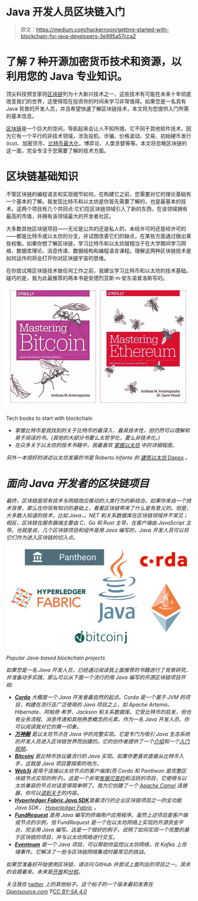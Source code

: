# Java 开发人员区块链入门

> 原文：<https://medium.com/hackernoon/getting-started-with-blockchain-for-java-developers-3e995a57cca2>

# 了解 7 种开源加密货币技术和资源，以利用您的 Java 专业知识。

顶尖科技预言家将[区块链](https://opensource.com/article/18/6/blockchain-guide-next-generation)列为十大新兴技术之一，这些技术有可能在未来十年彻底改变我们的世界，这使得现在投资你的时间来学习非常值得。如果您是一名具有 Java 背景的开发人员，并且希望快速了解区块链技术，本文将为您提供入门所需的基本信息。

[区块链](https://opensource.com/article/19/1/best-of-blockchain)是一个巨大的空间，导航起来会让人不知所措。它不同于其他软件技术，因为它有一个平行的非技术领域，涉及投机、诈骗、价格波动、交易、初始硬币发行(ico)、加密货币、[比特币最大化](https://www.investopedia.com/terms/b/bitcoin-maximalism.asp)、博弈论、人类贪婪等等。本文将忽略区块链的这一面，完全专注于您需要了解的技术方面。

# 区块链基础知识

不管区块链的编程语言和实现细节如何，在构建它之前，您需要对它的理论基础有一个基本的了解。我发现比特币和以太坊是你首先需要了解的，也是最基本的技术。这两个项目有几个共同点:它们在区块链领域引入了新的东西，在该领域拥有最高的市值，并拥有该领域最大的开发者社区。

大多数其他区块链项目——无论是公共的还是私人的，未经许可的还是经许可的——都是比特币或以太坊的分支，并试图改善它们的缺点，在某些方面通过做出某些权衡。如果你想了解区块链，学习比特币和以太坊就相当于在大学期间学习网络、数据库理论、消息传递、数据结构和编程语言课程。理解这两种区块链技术是如何运作的将会打开你对区块链宇宙的思维。

在你尝试用区块链技术做任何工作之前，我建议学习比特币和以太坊的技术基础。碰巧的是，我为此最推荐的两本书是安德烈亚斯·m·安东诺普洛斯写的。

![](img/ae21f7f812e13c26c96381b61c55e6b0.png)

Tech books to start with blockchain

*   [](https://www.amazon.co.uk/Mastering-Bitcoin-Unlocking-Digital-Cryptocurrencies/dp/1449374042)*掌握比特币是我找到的关于比特币的最深入、最具技术性，但仍然可以理解和易于阅读的书。(其他的大部分书要么太哲学化，要么非技术化。)*
*   *在众多关于以太坊的技术书籍中，我最喜欢 [*掌握以太坊*](https://www.amazon.co.uk/Mastering-Ethereum-Andreas-Antonopoulos/dp/1491971940) 中的详细程度。*

*另外一本很好的讲述以太坊发展的书是 Roberto Infante 的 [*建筑以太坊 Dapps*](https://www.manning.com/books/building-ethereum-dapps) 。*

# *面向 Java 开发者的区块链项目*

*最终，区块链是现有技术与网络效应推动的人类行为的新结合。如果你来自一个技术背景，那么在你现有知识的基础上，看看区块链带来了什么是有意义的。但是，大多数人知道的技术，比如 Java，。NET 和关系数据库在区块链领域并不常见；相反，区块链在服务器端主要由 C、Go 和 Rust 主导，在客户端由 JavaScript 主导。也就是说，几个区块链项目和组件是用 Java 编写的，Java 开发人员可以将它们作为进入区块链的切入点。*

*![](img/c1e7e783d822212ab73cf4a2109471af.png)*

*Popular Java-based blockchain projects*

*如果您是一名 Java 开发人员，已经通过阅读我上面推荐的书籍进行了背景研究，并准备动手实践，那么可以从下面一个流行的用 Java 编写的开源区块链项目开始:*

*   *[**Corda**](https://github.com/corda/corda) 大概是一个 Java 开发者最自然的起点。Corda 是一个基于 JVM 的项目，构建在流行且广泛使用的 Java 项目之上，如 Apache Artemis、Hibernate、阿帕奇·希罗、Jackson 和关系数据库。它受比特币的启发，但也有业务流程、消息传递和其他熟悉概念的元素。作为一名 Java 开发人员，你可以阅读我对它的第一印象。*
*   *[**万神殿**](https://github.com/PegaSysEng/pantheon) 是以太坊节点在 Java 中的完整实现。它是专门为吸引 Java 生态系统的开发人员进入区块链世界而创建的。它的创作者提供了一个[介绍](https://slideslive.com/38911752/introducing-pantheon-a-mainnet-java-client-demo-roadmap)和一个[入门视频](https://youtu.be/OKWBr94J9rY)。*
*   *[**Bitcoinj**](https://github.com/bitcoinj/bitcoinj) 是比特币协议最流行的 Java 实现。如果你更喜欢直接从比特币入手，这就是 Java 项目要探索的地方。*
*   *[**Web3j**](https://github.com/web3j/web3j) 是用于连接以太坊节点的客户端库(而 Corda 和 Pantheon 是完整区块链节点实现的例子)。这是一个非常[有据可查的](https://web3j.io/)和活跃的项目，它使得与以太坊兼容的节点对话变得简单明了。我为它创建了一个 [Apache Camel](http://camel.apache.org/) 连接器，你可以[读到关于](/@bibryam/enterprise-integration-for-ethereum-fa67a1577d43)的内容。*
*   *[**Hyperledger Fabric Java SDK**](https://github.com/hyperledger/fabric-sdk-java)是最流行的企业区块链项目之一的全功能 Java SDK， [Hyperledger Fabric](https://www.hyperledger.org/projects/fabric) 。*
*   *[**FundRequest**](https://github.com/fundrequest/) 是用 Java 编写的终端用户应用程序。虽然上述项目是客户端或节点的示例，但 FundRequest 是一个在以太坊网络上实现的开源资金平台，完全用 Java 编写。这是一个很好的例子，说明了如何实现一个完整的基于区块链的项目，并与以太坊网络进行交互。*
*   *[**Eventeum**](https://github.com/ConsenSys/eventeum) 是一个 Java 项目，可以帮助你监控以太坊网络，在 Kafka 上存储事件。它解决了一些与区块链网络集成时最常见的挑战。*

*如果您准备好开始使用区块链，请访问 GitHub 并尝试上面列出的项目之一。其余的会跟着来。未来是[开放](https://opensource.com/article/18/8/open-source-tokenomics)和[分权](https://techcrunch.com/2019/02/05/blockchain-as-integration-evolution/)。*

**关注我在* [*twitter*](http://twitter.com/bibryam) *上的其他帖子。这个帖子的一个版本最初发表在*[*Opensource.com*](https://opensource.com/article/19/4/blockchain-java-developers)*下*[*CC BY-SA 4.0*](https://creativecommons.org/licenses/by-sa/4.0/)*
